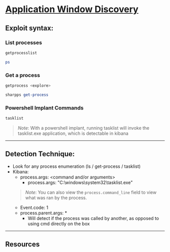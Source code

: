 # [Application Window Discovery](https://attack.mitre.org/techniques/T1010/)

## **Exploit syntax:**

  
### **List processes**
```powershell
getprocesslist
```

```powershell 
ps 
```
### **Get a process**
```powershell 
getprocess <explore>
```

```powershell 
sharpps get-process 
```
### **Powershell Implant Commands**
```powershell
tasklist
```
>*Note*: With a powershell implant, running tasklist will invoke the tasklist.exe application, which is detectable in kibana

---

## **Detection Technique:**
* Look for any process enumeration (ls / get-process / tasklist)
* Kibana:
    * process.args: <command and/or arguments>
        * process.args: "C:\windows\system32\tasklist.exe"
    > *Note*: You can also view the `process.command_line` field to view what was ran by the process.
    * Event.code: 1
    * process.parent.args: *
        * Will detect if the process was called by another, as opposed to using cmd directly on the box

---

## **Resources**